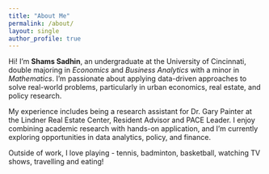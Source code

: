 ```yaml
---
title: "About Me"
permalink: /about/
layout: single
author_profile: true
---
```


Hi! I’m **Shams Sadhin**, an undergraduate at the University of Cincinnati, double majoring in *Economics* and *Business Analytics* with a minor in *Mathematics*. I’m passionate about applying data-driven approaches to solve real-world problems, particularly in urban economics, real estate, and policy research.

My experience includes being a research assistant for Dr. Gary Painter at the Lindner Real Estate Center, Resident Advisor and PACE Leader. I enjoy combining academic research with hands-on application, and I’m currently exploring opportunities in data analytics, policy, and finance.

Outside of work, I love playing - tennis, badminton, basketball, watching TV shows, travelling and eating!
